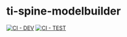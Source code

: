 # ti-spine-modelbuilder

[![CI - DEV](https://github.com/equinor/ti-spine-modelbuilder/actions/workflows/dev.yml/badge.svg?branch=main)](https://github.com/equinor/ti-spine-modelbuilder/actions/workflows/dev.yml)
[![CI - TEST](https://github.com/equinor/ti-spine-modelbuilder/actions/workflows/main.yml/badge.svg?branch=main)](https://github.com/equinor/ti-spine-modelbuilder/actions/workflows/main.yml)
